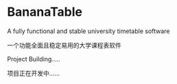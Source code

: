 # BananaTable
A fully functional and stable university timetable software

一个功能全面且稳定易用的大学课程表软件



Project Building.....

项目正在开发中......
